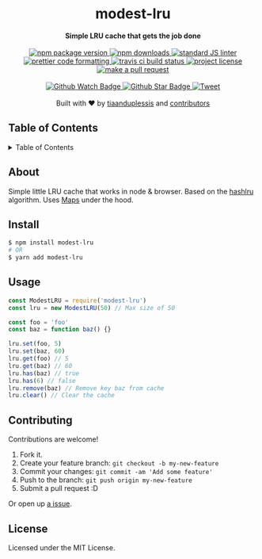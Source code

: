 
<h1 align="center">modest-lru</h1>
<div align="center">
  <strong>Simple LRU cache that gets the job done</strong>
</div>
<br>
<div align="center">
  <a href="https://npmjs.org/package/modest-lru">
    <img src="https://img.shields.io/npm/v/modest-lru.svg?style=flat-square" alt="npm package version" />
  </a>
  <a href="https://npmjs.org/package/modest-lru">
  <img src="https://img.shields.io/npm/dm/modest-lru.svg?style=flat-square" alt="npm downloads" />
  </a>
  <a href="https://github.com/feross/standard">
    <img src="https://img.shields.io/badge/code%20style-standard-brightgreen.svg?style=flat-square" alt="standard JS linter" />
  </a>
  <a href="https://github.com/prettier/prettier">
    <img src="https://img.shields.io/badge/styled_with-prettier-ff69b4.svg?style=flat-square" alt="prettier code formatting" />
  </a>
  <a href="https://travis-ci.org/tiaanduplessis/modest-lru">
    <img src="https://img.shields.io/travis/tiaanduplessis/modest-lru.svg?style=flat-square" alt="travis ci build status" />
  </a>
  <a href="https://github.com/tiaanduplessis/modest-lru/blob/master/LICENSE">
    <img src="https://img.shields.io/npm/l/modest-lru.svg?style=flat-square" alt="project license" />
  </a>
  <a href="http://makeapullrequest.com">
    <img src="https://img.shields.io/badge/PRs-welcome-brightgreen.svg?style=flat-square" alt="make a pull request" />
  </a>
</div>
<br>
<div align="center">
  <a href="https://github.com/tiaanduplessis/modest-lru/watchers">
    <img src="https://img.shields.io/github/watchers/tiaanduplessis/modest-lru.svg?style=social" alt="Github Watch Badge" />
  </a>
  <a href="https://github.com/tiaanduplessis/modest-lru/stargazers">
    <img src="https://img.shields.io/github/stars/tiaanduplessis/modest-lru.svg?style=social" alt="Github Star Badge" />
  </a>
  <a href="https://twitter.com/intent/tweet?text=Check%20out%20modest-lru!%20https://github.com/tiaanduplessis/modest-lru%20%F0%9F%91%8D">
    <img src="https://img.shields.io/twitter/url/https/github.com/tiaanduplessis/modest-lru.svg?style=social" alt="Tweet" />
  </a>
</div>
<br>
<div align="center">
  Built with ❤︎ by <a href="https://github.com/tiaanduplessis">tiaanduplessis</a> and <a href="https://github.com/tiaanduplessis/modest-lru/contributors">contributors</a>
</div>

<h2>Table of Contents</h2>
<details>
  <summary>Table of Contents</summary>
  <li><a href="#about">About</a></li>
  <li><a href="#install">Install</a></li>
  <li><a href="#usage">Usage</a></li>
  <li><a href="#contribute">Contribute</a></li>
  <li><a href="#license">License</a></li>
</details>

## About

Simple little LRU cache that works in node & browser. Based on the [hashlru](https://github.com/dominictarr/hashlru) algorithm. Uses [Maps](https://developer.mozilla.org/en-US/docs/Web/JavaScript/Reference/Global_Objects/Map) under the hood.

## Install

```sh
$ npm install modest-lru
# OR
$ yarn add modest-lru
```

## Usage

```js
const ModestLRU = require('modest-lru')
const lru = new ModestLRU(50) // Max size of 50

const foo = 'foo'
const baz = function baz() {}

lru.set(foo, 5)
lru.set(baz, 60)
lru.get(foo) // 5
lru.get(baz) // 60
lru.has(baz) // true
lru.has(6) // false
lru.remove(baz) // Remove key baz from cache 
lru.clear() // Clear the cache
```

## Contributing

Contributions are welcome!

1. Fork it.
2. Create your feature branch: `git checkout -b my-new-feature`
3. Commit your changes: `git commit -am 'Add some feature'`
4. Push to the branch: `git push origin my-new-feature`
5. Submit a pull request :D

Or open up [a issue](https://github.com/tiaanduplessis/modest-lru/issues).

## License

Licensed under the MIT License.
